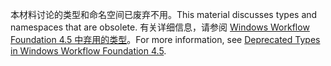 <span data-ttu-id="f307f-101">本材料讨论的类型和命名空间已废弃不用。</span><span class="sxs-lookup"><span data-stu-id="f307f-101">This material discusses types and namespaces that are obsolete.</span></span> <span data-ttu-id="f307f-102">有关详细信息，请参阅 [Windows Workflow Foundation 4.5 中弃用的类型](https://aka.ms/wfdeprecatedtypes)。</span><span class="sxs-lookup"><span data-stu-id="f307f-102">For more information, see [Deprecated Types in Windows Workflow Foundation 4.5](https://aka.ms/wfdeprecatedtypes).</span></span>